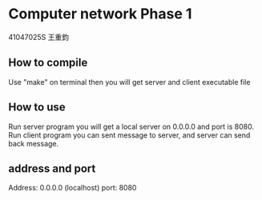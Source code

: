 # Computer network Phase 1

41047025S 王重鈞

## How to compile

Use "make" on terminal then you will get server and client executable file

## How to use

Run server program you will get a local server on 0.0.0.0 and port is 8080.
Run client program you can sent message to server, and server can send back message.

## address and port

Address: 0.0.0.0 (localhost)
port: 8080
